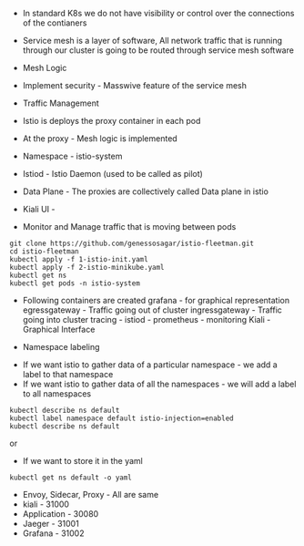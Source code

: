 * In standard K8s we do not have visibility or control over the connections of the contianers
* Service mesh is a layer of software, All network traffic that is running through our cluster is going to be routed through service mesh software
* Mesh Logic
* Implement security - Masswive feature of the service mesh
* Traffic Management
* Istio is deploys the proxy container in each pod
* At the proxy - Mesh logic is implemented
* Namespace - istio-system

* Istiod - Istio Daemon (used to be called as pilot)
* Data Plane - The proxies are collectively called Data plane in istio
* Kiali UI -
* Monitor and Manage traffic that is moving between pods

```
git clone https://github.com/genessosagar/istio-fleetman.git
cd istio-fleetman
kubectl apply -f 1-istio-init.yaml
kubectl apply -f 2-istio-minikube.yaml
kubectl get ns
kubectl get pods -n istio-system
```
* Following containers are created
grafana - for graphical representation
egressgateway - Traffic going out of cluster
ingressgateway - Traffic going into cluster
tracing - 
istiod - 
prometheus - monitoring
Kiali - Graphical Interface

* Namespace labeling
- If we want istio to gather data of a particular namespace - we add a label to that namespace
- If we want istio to gather data of all the namespaces - we will add a label to all namespaces
```
kubectl describe ns default
kubectl label namespace default istio-injection=enabled
kubectl describe ns default
```
or 

* If we want to store it in the yaml 
```
kubectl get ns default -o yaml
```

* Envoy, Sidecar, Proxy - All are same
* kiali - 31000
* Application - 30080
* Jaeger - 31001
* Grafana - 31002